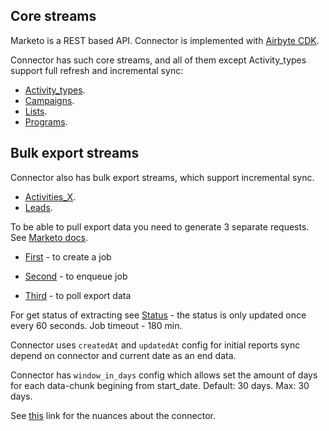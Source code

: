 ## Core streams

Marketo is a REST based API. Connector is implemented with [Airbyte CDK](https://docs.airbyte.com/connector-development/cdk-python).

Connector has such core streams, and all of them except Activity_types support full refresh and incremental sync: 
* [Activity\_types](https://developers.marketo.com/rest-api/endpoint-reference/lead-database-endpoint-reference/#!/Activities/getAllActivityTypesUsingGET). 
* [Campaigns](https://developers.marketo.com/rest-api/endpoint-reference/lead-database-endpoint-reference/#!/Campaigns/getCampaignsUsingGET).
* [Lists](https://developers.marketo.com/rest-api/endpoint-reference/lead-database-endpoint-reference/#!/Static_Lists/getListByIdUsingGET). 
* [Programs](https://developers.marketo.com/rest-api/endpoint-reference/asset-endpoint-reference/#!/Programs/browseProgramsUsingGET). 


## Bulk export streams

Connector also has bulk export streams, which support incremental sync.

* [Activities\_X](https://developers.marketo.com/rest-api/endpoint-reference/lead-database-endpoint-reference/#!/Activities/getLeadActivitiesUsingGET).
* [Leads](https://developers.marketo.com/rest-api/endpoint-reference/lead-database-endpoint-reference/#!/Leads/getLeadByIdUsingGET). 

To be able to pull export data you need to generate 3 separate requests. See [Marketo docs](https://developers.marketo.com/rest-api/bulk-extract/bulk-lead-extract/).

* [First](https://developers.marketo.com/rest-api/endpoint-reference/lead-database-endpoint-reference/#/Bulk_Export_Leads/createExportLeadsUsingPOST) - to create a job

* [Second](https://developers.marketo.com/rest-api/endpoint-reference/lead-database-endpoint-reference/#/Bulk_Export_Leads/enqueueExportLeadsUsingPOST) - to enqueue job

* [Third](https://developers.marketo.com/rest-api/endpoint-reference/lead-database-endpoint-reference/#!/Bulk_Export_Leads/getExportLeadsFileUsingGET) - to poll export data

For get status of extracting see [Status](https://developers.marketo.com/rest-api/endpoint-reference/lead-database-endpoint-reference/#!/Bulk_Export_Leads/getExportLeadsStatusUsingGET) - the status is only updated once every 60 seconds. Job timeout - 180 min.

Connector uses `createdAt` and `updatedAt` config for initial reports sync depend on connector and current date as an end data.

Connector has `window_in_days` config which allows set the amount of days for each data-chunk begining from start_date. Default: 30 days. Max: 30 days.

See [this](https://docs.airbyte.com/integrations/sources/marketo) link for the nuances about the connector.
